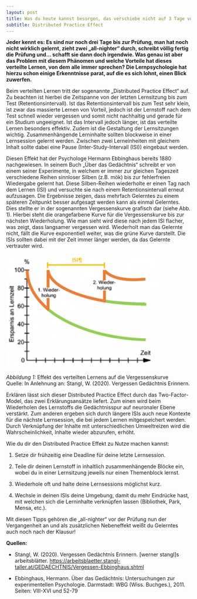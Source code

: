 ```yaml
---
layout: post
title: Was du heute kannst besorgen, das verschiebe nicht auf 3 Tage vor der Prüfung!
subtitle: Distributed Practice Effect
---
```


**Jeder kennt es: Es sind nur noch drei Tage bis zur Prüfung, man hat noch nicht wirklich gelernt, zieht zwei „all-nighter“ durch, schreibt völlig fertig die Prüfung und... schafft sie dann doch irgendwie. Was genau ist aber das Problem mit diesem Phänomen und welche Vorteile hat dieses verteilte Lernen, von dem alle immer sprechen? Die Lernpsychologie hat hierzu schon einige Erkenntnisse parat, auf die es sich lohnt, einen Blick zuwerfen.**

Beim verteilten Lernen tritt der sogenannte „Distributed Practice Effect“ auf. Zu beachten ist hierbei die Zeitspanne von der letzten Lernsitzung bis zum Test (Retentionsintervall). Ist das Retentionsintervall bis zum Test sehr klein, ist zwar das massierte Lernen von Vorteil, jedoch ist der Lernstoff nach dem Test schnell wieder vergessen und somit nicht nachhaltig und gerade für ein Studium ungeeignet. Ist das Intervall jedoch länger, ist das verteilte Lernen besonders effektiv. Zudem ist die Gestaltung der Lernsitzungen wichtig. Zusammenhängende Lerninhalte sollten blockweise in einer Lernsession gelernt werden. Zwischen zwei Lerneinheiten mit gleichem Inhalt sollte dabei eine Pause (Inter-Study-Intervall (ISI)) eingebaut werden.  

Diesen Effekt hat der Psychologe Hermann Ebbinghaus bereits 1880 nachgewiesen. In seinem Buch „Über das Gedächtnis“ schreibt er von einem seiner Experimente, in welchem er immer zur gleichen Tageszeit verschiedene Reihen sinnloser Silben (z.B. mök) bis zur fehlerfreien Wiedergabe gelernt hat. Diese Silben-Reihen wiederholte er einen Tag nach dem Lernen (ISI) und versuchte sie nach einem Retentionsintervall erneut aufzusagen. Die Ergebnisse zeigen, dass mehrfach Gelerntes zu einem späteren Zeitpunkt besser aufgesagt werden kann als einmal Gelerntes. Dies stellte er in der sogenannten Vergessenskurve grafisch dar (siehe Abb. 1). Hierbei steht die orangefarbene Kurve für die Vergessenskurve bis zur nächsten Wiederholung. Wie man sieht wird diese nach jedem ISI flacher, was zeigt, dass langsamer vergessen wird. Wiederholt man das Gelernte nicht, fällt die Kurve exponentiell weiter, was die grüne Kurve darstellt. Die ISIs sollten dabei mit der Zeit immer länger werden, da das Gelernte vertrauter wird.  

![](12.1.png)  

*Abbildung 1:* Effekt des verteilten Lernens auf die Vergessenskurve  
Quelle: In Anlehnung an: Stangl, W. (2020). Vergessen Gedächtnis Erinnern. 

Erklären lässt sich dieser Distributed Practice Effect durch das Two-Factor-Model, das zwei Erklärungsansätze liefert. Zum einen wird beim Wiederholen des Lernstoffs die Gedächtnisspur auf neuronaler Ebene verstärkt. Zum anderen ergeben sich durch längere ISIs auch neue Kontexte für die nächste Lernsession, die bei jedem Lernen mitgespeichert werden. Durch Verknüpfung der Inhalte mit unterschiedlichen Umweltreizen wird die Wahrscheinlichkeit, Inhalte wieder abzurufen, erhöht.

Wie du dir den Distributed Practice Effekt zu Nutze machen kannst:  

1.	Setze dir frühzeitig eine Deadline für deine letzte Lernsession.  

2.	Teile dir deinen Lernstoff in inhaltlich zusammenhängende Blöcke ein, wobei du in einer Lernsitzung jeweils nur einen Themenblock lernst.  

3.	Wiederhole oft und halte deine Lernsessions möglichst kurz.  

4.	Wechsle in deinen ISIs deine Umgebung, damit du mehr Eindrücke hast, mit welchen sich die Lerninhalte verknüpfen lassen (Bibliothek, Park, Mensa, etc.).  

Mit diesen Tipps gehören die „all-nighter“ vor der Prüfung nun der Vergangenheit an und als zusätzlichen Nebeneffekt weißt du Gelerntes auch noch nach der Klausur!


**Quellen:**  

- Stangl, W. (2020). Vergessen Gedächtnis Erinnern. [werner stangl]s arbeitsblätter.   https://arbeitsblaetter.stangl-taller.at/GEDAECHTNIS/Vergessen-Ebbinghaus.shtml  

- Ebbinghaus, Hermann. Über das Gedächtnis: Untersuchungen zur experimentellen Psychologie. Darmstadt: WBG (Wiss. Buchges.), 2011. Seiten: VIII-XVI und 52-79



